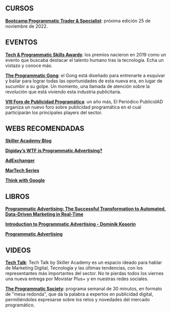 ## CURSOS

[**Bootcamp Programmatic Trader &amp; Specialist**](https://skiller.education/curso-de-compra-programatica/): próxima edición 25 de noviembre de 2022.

## EVENTOS

[**Tech &amp; Programmatic Skills Awards**](https://skiller.education/programmatic-skills-awards/): los premios nacieron en 2019 como un evento que buscaba destacar el talento humano tras la tecnología. Echa un vistazo y conoce más.

[**The Programmatic Gong**](https://skiller.education/programmatic-gong-competition/): el Gong está diseñado para entrenarte a esquivar y bailar para lograr todas las oportunidades de esta nueva era, en lugar de sucumbir a su golpe. Un momento, una llamada de atención sobre la revolución que está viviendo esta industria publicitaria.

[**VIII Foro de Publicidad Programática**](https://lapublicidad.net/foroprogramatica/): un año más, El Periódico PublicidAD organiza un nuevo foro sobre publicidad programática en el cual participarán los principales players del sector. 

## WEBS RECOMENDADAS

[**Skiller Academy Blog**](https://skiller.education/blog/)

[**Digiday’s WTF is Programmatic Advertising?**](https://digiday.com/media/what-is-programmatic-advertising/)

[**AdExchanger**](https://www.adexchanger.com/)

[**MarTech Series**](https://martechseries.com/)

[**Think with Google**](https://www.thinkwithgoogle.com/marketing-strategies/automation/)

## LIBROS

[**Programmatic Advertising: The Successful Transformation to Automated, Data-Driven Marketing in Real-Time**](https://www.yumpu.com/en/document/view/63733105/pdf-download-programmatic-advertising-the-successful-transformation-to-automated-data-driven-marketing-in-real-time-full-description)

[**Introduction to Programmatic Advertising - Dominik Kosorin**](https://pdf2read.com/?book=8026096118)

[**Programmatic Advertising**](https://smarter-ecommerce.com/en/learn/programmatic-advertising-ebook/)

## VIDEOS

[**Tech Talk**](https://www.youtube.com/playlist?list=PLf_Ws5qbm0thkOlftbo4UgAjIDxGTW58z): Tech Talk by Skiller Academy es un espacio ideado para hablar de Marketing Digital, Tecnología y las últimas tendencias, con los representantes más importantes del sector. No te pierdas todos los viernes una nueva entrega por Movistar Plus+ y en nuestras redes sociales.

[**The Programmatic Society**](https://www.thesocieties.media/episode/?program=the-programmatic-society): programa semanal de 30 minutos, en formato de "mesa redonda", que da la palabra a expertos en publicidad digital, permitiéndoles expresarse sobre los retos y novedades del mercado programático.
